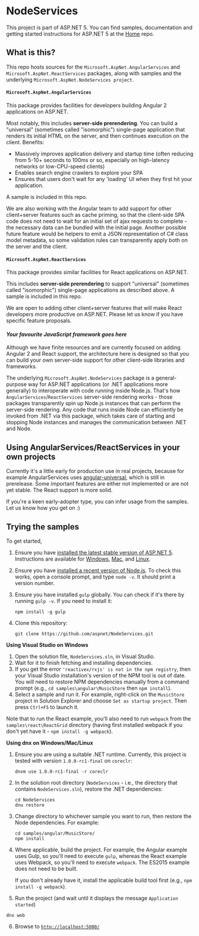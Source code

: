 NodeServices
========

This project is part of ASP.NET 5. You can find samples, documentation and getting started instructions for ASP.NET 5 at the [Home](https://github.com/aspnet/home) repo.

## What is this?

This repo hosts sources for the `Microsoft.AspNet.AngularServices` and `Microsoft.AspNet.ReactServices` packages, along with samples and the underlying `Microsoft.AspNet.NodeServices project`.

#### `Microsoft.AspNet.AngularServices`

This package provides facilities for developers building Angular 2 applications on ASP.NET.

Most notably, this includes **server-side prerendering**. You can build a "universal" (sometimes called "isomorphic") single-page application that renders its initial HTML on the server, and then continues execution on the client. Benefits:
 * Massively improves application delivery and startup time (often reducing from 5-10+ seconds to 100ms or so, especially on high-latency networks or low-CPU-speed clients)
 * Enables search engine crawlers to explore your SPA
 * Ensures that users don't wait for any 'loading' UI when they first hit your application.

A sample is included in this repo.

We are also working with the Angular team to add support for other client+server features such as cache priming, so that the client-side SPA code does not need to wait for an initial set of ajax requests to complete - the necessary data can be bundled with the initial page. Another possible future feature would be helpers to emit a JSON representation of C# class model metadata, so some validation rules can transparently apply both on the server and the client.

#### `Microsoft.AspNet.ReactServices`

This package provides similar facilities for React applications on ASP.NET.

This includes **server-side prerendering** to support "universal" (sometimes called "isomorphic") single-page applications as described above. A sample is included in this repo.

We are open to adding other client+server features that will make React developers more productive on ASP.NET. Please let us know if you have specific feature proposals.

#### *Your favourite JavaScript framework goes here*

Although we have finite resources and are currently focused on adding Angular 2 and React support, the architecture here is designed so that you can build your own server-side support for other client-side libraries and frameworks.

The underlying `Microsoft.AspNet.NodeServices` package is a general-purpose way for ASP.NET applications (or .NET applications more generally) to interoperate with code running inside Node.js. That's how `AngularServices`/`ReactServices` server-side rendering works - those packages transparently spin up Node.js instances that can perform the server-side rendering. Any code that runs inside Node can efficiently be invoked from .NET via this package, which takes care of starting and stopping Node instances and manages the communication between .NET and Node.

## Using AngularServices/ReactServices in your own projects

Currently it's a little early for production use in real projects, because for example AngularServices uses [angular-universal](https://github.com/angular/universal), which is still in prerelease. Some important features are either not implemented or are not yet stable. The React support is more solid.

If you're a keen early-adopter type, you can infer usage from the samples. Let us know how you get on :)

## Trying the samples

To get started,

1. Ensure you have [installed the latest stable version of ASP.NET 5](https://www.asp.net/vnext). Instructions are available for [Windows](http://docs.asp.net/en/latest/getting-started/installing-on-windows.html), [Mac](http://docs.asp.net/en/latest/getting-started/installing-on-mac.html), and [Linux](http://docs.asp.net/en/latest/getting-started/installing-on-linux.html).
2. Ensure you have [installed a recent version of Node.js](https://nodejs.org/en/). To check this works, open a console prompt, and type `node -v`. It should print a version number.
3. Ensure you have installed `gulp` globally. You can check if it's there by running `gulp -v`. If you need to install it:

   ```
   npm install -g gulp
   ```

3. Clone this repository:

   ```
   git clone https://github.com/aspnet/NodeServices.git
   ```

**Using Visual Studio on Windows**

1. Open the solution file, `NodeServices.sln`, in Visual Studio.
2. Wait for it to finish fetching and installing dependencies.
3. If you get the error `'reactivex/rxjs' is not in the npm registry`, then your Visual Studio installation's version of the NPM tool is out of date. You will need to restore NPM dependencies manually from a command prompt (e.g., `cd samples\angular\MusicStore` then `npm install`).
4. Select a sample and run it. For example, right-click on the `MusicStore` project in Solution Explorer and choose `Set as startup project`. Then press `Ctrl+F5` to launch it.

Note that to run the React example, you'll also need to run `webpack` from the `samples\react\ReactGrid` directory (having first installed webpack if you don't yet have it - `npm install -g webpack`).

**Using dnx on Windows/Mac/Linux**

1. Ensure you are using a suitable .NET runtime. Currently, this project is tested with version `1.0.0-rc1-final` on `coreclr`:

   ```
   dnvm use 1.0.0-rc1-final -r coreclr
   ```

2. In the solution root directory (`NodeServices` - i.e., the directory that contains `NodeServices.sln`), restore the .NET dependencies:


   ```
   cd NodeServices
   dnu restore
   ```

3. Change directory to whichever sample you want to run, then restore the Node dependencies. For example:

   ```
   cd samples/angular/MusicStore/
   npm install
   ```

4. Where applicable, build the project. For example, the Angular example uses Gulp, so you'll need to execute `gulp`, whereas the React example uses Webpack, so you'll need to execute `webpack`. The ES2015 example does not need to be built.
 
   If you don't already have it, install the applicable build tool first (e.g., `npm install -g webpack`).

5. Run the project (and wait until it displays the message `Application started`)

  ```
  dnx web
  ```

6. Browse to [`http://localhost:5000/`](http://localhost:5000/)

